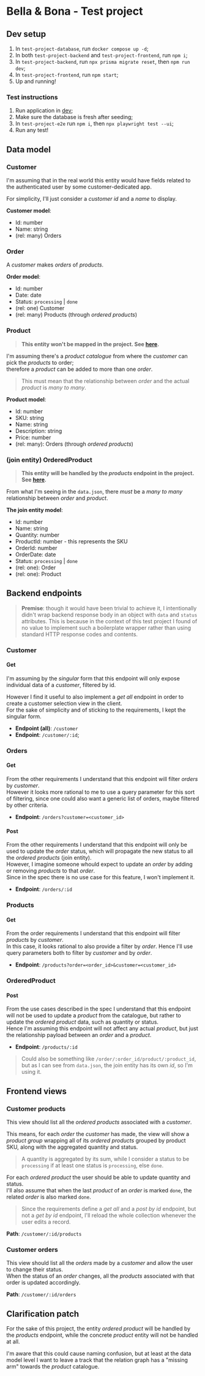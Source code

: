 # Bella & Bona - Test project

## Dev setup

1. In `test-project-database`, run `docker compose up -d`;
1. In both `test-project-backend` and `test-project-frontend`, run `npm i`;
1. In `test-project-backend`, run `npx prisma migrate reset`, then `npm run dev`;
1. In `test-project-frontend`, run `npm start`;
1. Up and running!

### Test instructions

1. Run application in [dev](#dev-setup);
1. Make sure the database is fresh after seeding;
1. In `test-project-e2e` run `npm i`, then `npx playwright test --ui`;
1. Run any test!

## Data model

### Customer

I'm assuming that in the real world this entity would have fields related to the authenticated user by some customer-dedicated app.

For simplicity, I'll just consider a _customer id_ and a _name_ to display.

**Customer model**:

- Id: number
- Name: string
- (rel: many) Orders

### Order

A _customer_ makes _orders_ of _products_.

**Order model**:

- Id: number
- Date: date
- Status: `processing` | `done`
- (rel: one) Customer
- (rel: many) Products (through _ordered products_)

### Product

> **This entity won't be mapped in the project. See [here](#clarification-patch).**

I'm assuming there's a _product catalogue_ from where the _customer_ can pick the _products_ to order;  
therefore a _product_ can be added to more than one _order_.

> This must mean that the relationship between _order_ and the actual _product_ is _many to many_.

**Product model**:

- Id: number
- SKU: string
- Name: string
- Description: string
- Price: number
- (rel: many): Orders (through _ordered products_)

### (join entity) OrderedProduct

> **This entity will be handled by the _products_ endpoint in the project. See [here](#clarification-patch).**

From what I'm seeing in the `data.json`, there _must_ be a _many to many_ relationship between _order_ and _product_.

**The join entity model**:

- Id: number
- Name: string
- Quantity: number
- ProductId: number - this represents the SKU
- OrderId: number
- OrderDate: date
- Status: `processing` | `done`
- (rel: one): Order
- (rel: one): Product

## Backend endpoints

> **Premise**: though it would have been trivial to achieve it, I intentionally didn't wrap backend response body in an object with `data` and `status` attributes. This is because in the context of this test project I found of no value to implement such a boilerplate wrapper rather than using standard HTTP response codes and contents.

### Customer

#### Get

I'm assuming by the _singular_ form that this endpoint will only expose individual data of a _customer_, filtered by id.

However I find it useful to also implement a _get all_ endpoint in order to create a customer selection view in the client.  
For the sake of simplicity and of sticking to the requirements, I kept the singular form.

- **Endpoint (all)**: `/customer`
- **Endpoint**: `/customer/:id`;

### Orders

#### Get

From the other requirements I understand that this endpoint will filter _orders_ by _customer_.  
However it looks more rational to me to use a query parameter for this sort of filtering, since one could also want a generic list of orders, maybe filtered by other criteria.

- **Endpoint**: `/orders?customer=<customer_id>`

#### Post

From the other requirements I understand that this endpoint will only be used to update the _order_ status, which will propagate the new status to all the _ordered products_ (join entity).  
However, I imagine someone whould expect to update an _order_ by adding or removing _products_ to that _order_.  
Since in the spec there is no use case for this feature, I won't implement it.

- **Endpoint**: `/orders/:id`

### Products

#### Get

From the order requirements I understand that this endpoint will filter _products_ by _customer_.  
In this case, it looks rational to also provide a filter by _order_. Hence I'll use query parameters both to filter by _customer_ and by _order_.

- **Endpoint**: `/products?order=<order_id>&customer=<customer_id>`

### OrderedProduct

#### Post

From the use cases described in the spec I understand that this endpoint will not be used to update a _product_ from the catalogue,
but rather to update the _ordered product_ data, such as quantity or status.  
Hence I'm assuming this endpoint will not affect any actual _product_, but just the relationship payload between an _order_ and a _product_.

- **Endpoint**: `/products/:id`

> Could also be something like `/order/:order_id/product/:product_id`, but as I can see from `data.json`, the join entity has its own _id_, so I'm using it.

## Frontend views

### Customer products

This view should list all the _ordered products_ associated with a _customer_.

This means, for each _order_ the _customer_ has made, the view will show a _product group_ wrapping
all of its _ordered products_ grouped by product SKU, along with the aggregated quantity and status.

> A quantity is aggregated by its sum, while I consider a status to be `processing` if at least one status is `processing`, else `done`.

For each _ordered product_ the user should be able to update quantity and status.  
I'll also assume that when the last _product_ of an _order_ is marked `done`, the related _order_ is also marked `done`.

> Since the requirements define a _get all_ and a _post by id_ endpoint, but not a _get by id_ endpoint,
> I'll reload the whole collection whenever the user edits a record.

**Path**: `/customer/:id/products`

### Customer orders

This view should list all the _orders_ made by a _customer_ and allow the user to change their status.  
When the status of an _order_ changes, all the _products_ associated with that order is updated accordingly.

**Path**: `/customer/:id/orders`

## Clarification patch

For the sake of this project, the entity _ordered product_ will be handled by the _products_ endpoint, while the concrete _product_ entity will not be handled at all.

I'm aware that this could cause naming confusion, but at least at the data model level I want to leave a track that the relation graph has a "missing arm" towards the _product_ catalogue.